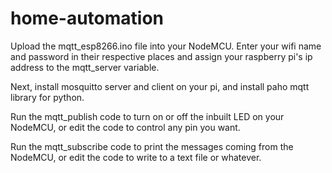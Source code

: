 # home-automation

Upload the mqtt_esp8266.ino file into your NodeMCU.
Enter your wifi name and password in their respective places and assign your raspberry pi's ip address to the mqtt_server variable.

Next, install mosquitto server and client on your pi, and install paho mqtt library for python.

Run the mqtt_publish code to turn on or off the inbuilt LED on your NodeMCU, or edit the code to control any pin you want.

Run the mqtt_subscribe code to print the messages coming from the NodeMCU, or edit the code to write to a text file or whatever.
